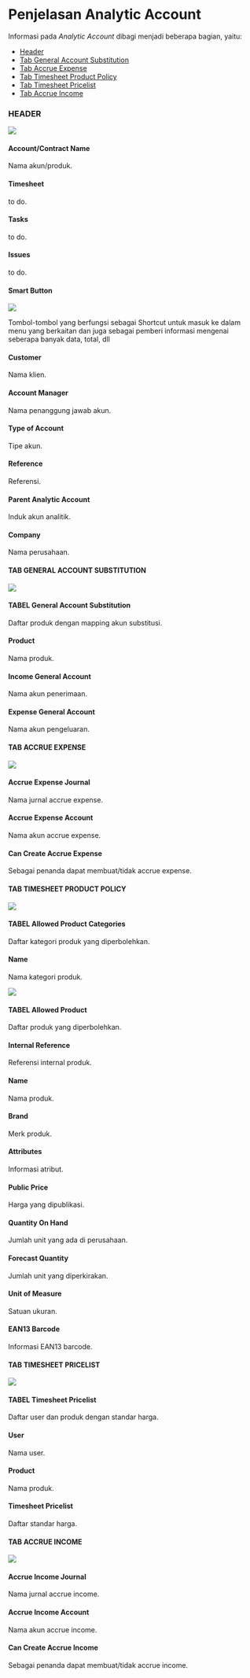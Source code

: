 # Penjelasan Analytic Account

Informasi pada *Analytic Account* dibagi menjadi beberapa bagian, yaitu:

* [Header](#bagian-header)
* [Tab General Account Substitution](#tab-general-account)
* [Tab Accrue Expense](#tab-accrue-expense)
* [Tab Timesheet Product Policy](#tab-timesheet-product)
* [Tab Timesheet Pricelist](#tab-timesheet-pricelist)
* [Tab Accrue Income](#tab-accrue-income)

### <a name="bagian-header">HEADER</a>

![](../../../img/analytic-account/bagian-header.png)

#### <a name="field-header-account-name">Account/Contract Name</a>

Nama akun/produk.

#### <a name="field-header-timesheet">Timesheet</a>

to do.

#### <a name="field-header-tasks">Tasks</a>

to do.

#### <a name="field-header-issues">Issues</a>

to do.

#### <a name="field-header-account-smart-button">Smart Button</a>

![](../../../img/analytic-account/smart-button.png)

Tombol-tombol yang berfungsi sebagai Shortcut untuk masuk ke dalam menu yang berkaitan dan juga sebagai pemberi informasi mengenai seberapa banyak data, total, dll

#### <a name="field-header-customer">Customer</a>

Nama klien.

#### <a name="field-header-account-mgr">Account Manager</a>

Nama penanggung jawab akun.

#### <a name="field-header-type-account">Type of Account</a>

Tipe akun.

#### <a name="field-header-reference">Reference</a>

Referensi.

#### <a name="field-header-parent-account">Parent Analytic Account</a>

Induk akun analitik.

#### <a name="field-header-company">Company</a>

Nama perusahaan.

#### <a name="tab-general-account">TAB GENERAL ACCOUNT SUBSTITUTION</a>

![](../../../img/analytic-account/tab-general-account.png)

#### <a name="field-general-account-table">TABEL General Account Substitution</a>

Daftar produk dengan mapping akun substitusi.

#### <a name="field-general-account-product">Product</a>

Nama produk.

#### <a name="field-general-account-income">Income General Account</a>

Nama akun penerimaan.

#### <a name="field-general-account-expense">Expense General Account</a>

Nama akun pengeluaran.

#### <a name="tab-accrue-expense">TAB ACCRUE EXPENSE</a>

![](../../../img/analytic-account/tab-accrue-expense.png)

#### <a name="field-accrue-expense-journal">Accrue Expense Journal</a>

Nama jurnal accrue expense.

#### <a name="field-accrue-expense-account">Accrue Expense Account</a>

Nama akun accrue expense.

#### <a name="field-accrue-expense-create">Can Create Accrue Expense</a>

Sebagai penanda dapat membuat/tidak accrue expense.

#### <a name="tab-timesheet-product">TAB TIMESHEET PRODUCT POLICY</a>

![](../../../img/analytic-account/tab-timesheet-product-1.png)

#### <a name="field-timesheet-product-categories-table">TABEL Allowed Product Categories</a>

Daftar kategori produk yang diperbolehkan.

#### <a name="field-timesheet-product-categories-name">Name</a>

Nama kategori produk.

![](../../../img/analytic-account/tab-timesheet-product-2.png)

#### <a name="field-timesheet-product-product-table">TABEL Allowed Product</a>

Daftar produk yang diperbolehkan.

#### <a name="field-timesheet-product-reference">Internal Reference</a>

Referensi internal produk.

#### <a name="field-timesheet-product-name">Name</a>

Nama produk.

#### <a name="field-timesheet-product-brand">Brand</a>

Merk produk.

#### <a name="field-timesheet-product-attributes">Attributes</a>

Informasi atribut.

#### <a name="field-timesheet-product-public-price">Public Price</a>

Harga yang dipublikasi.

#### <a name="field-timesheet-product-qty-on-hand">Quantity On Hand</a>

Jumlah unit yang ada di perusahaan.

#### <a name="field-timesheet-product-qty-forecast">Forecast Quantity</a>

Jumlah unit yang diperkirakan.

#### <a name="field-timesheet-product-uom">Unit of Measure</a>

Satuan ukuran.

#### <a name="field-timesheet-product-barcode">EAN13 Barcode</a>

Informasi EAN13 barcode.

#### <a name="tab-timesheet-pricelist">TAB TIMESHEET PRICELIST</a>

![](../../../img/analytic-account/tab-timesheet-pricelist.png)

#### <a name="field-timesheet-pricelist-table">TABEL Timesheet Pricelist</a>

Daftar user dan produk dengan standar harga.

#### <a name="field-timesheet-pricelist-user">User</a>

Nama user.

#### <a name="field-timesheet-pricelist-product">Product</a>

Nama produk.

#### <a name="field-timesheet-pricelist-pricelist">Timesheet Pricelist</a>

Daftar standar harga.

#### <a name="tab-accrue-income">TAB ACCRUE INCOME</a>

![](../../../img/analytic-account/tab-accrue-income.png)

#### <a name="field-accrue-income-journal">Accrue Income Journal</a>

Nama jurnal accrue income.

#### <a name="field-accrue-income-account">Accrue Income Account</a>

Nama akun accrue income.

#### <a name="field-accrue-income-create">Can Create Accrue Income</a>

Sebagai penanda dapat membuat/tidak accrue income.
